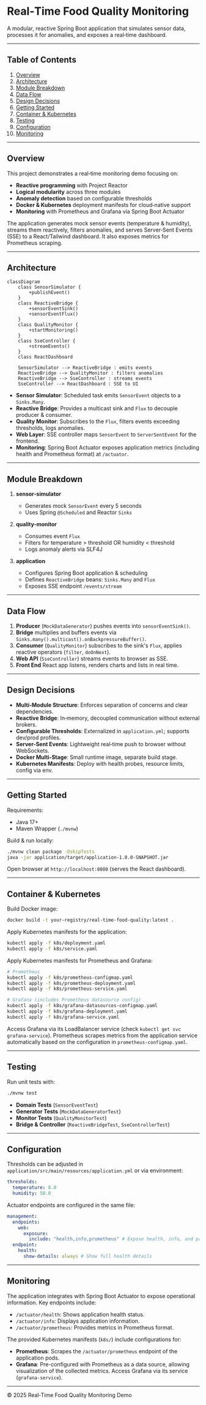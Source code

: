 # Real‑Time Food Quality Monitoring

A modular, reactive Spring Boot application that simulates sensor data, processes it for anomalies, and exposes a real‑time dashboard.

---

## Table of Contents

1. [Overview](#overview)
2. [Architecture](#architecture)
3. [Module Breakdown](#module-breakdown)
4. [Data Flow](#data-flow)
5. [Design Decisions](#design-decisions)
6. [Getting Started](#getting-started)
7. [Container & Kubernetes](#container--kubernetes)
8. [Testing](#testing)
9. [Configuration](#configuration)
10. [Monitoring](#monitoring)

---

## Overview

This project demonstrates a real‑time monitoring demo focusing on:

- **Reactive programming** with Project Reactor
- **Logical modularity** across three modules
- **Anomaly detection** based on configurable thresholds
- **Docker & Kubernetes** deployment manifests for cloud‑native support
- **Monitoring** with Prometheus and Grafana via Spring Boot Actuator

The application generates mock sensor events (temperature & humidity), streams them reactively, filters anomalies, and serves Server‑Sent Events (SSE) to a React/Tailwind dashboard. It also exposes metrics for Prometheus scraping.

---

## Architecture

```mermaid
classDiagram
    class SensorSimulator {
        +publishEvent()
    }
    class ReactiveBridge {
        +sensorEventSink()
        +sensorEventFlux()
    }
    class QualityMonitor {
        +startMonitoring()
    }
    class SseController {
        +streamEvents()
    }
    class ReactDashboard

    SensorSimulator --> ReactiveBridge : emits events
    ReactiveBridge --> QualityMonitor : filters anomalies
    ReactiveBridge --> SseController : streams events
    SseController --> ReactDashboard : SSE to UI
```

- **Sensor Simulator**: Scheduled task emits `SensorEvent` objects to a `Sinks.Many`.
- **Reactive Bridge**: Provides a multicast sink and `Flux` to decouple producer & consumer.
- **Quality Monitor**: Subscribes to the `Flux`, filters events exceeding thresholds, logs anomalies.
- **Web Layer**: SSE controller maps `SensorEvent` to `ServerSentEvent` for the frontend.
- **Monitoring**: Spring Boot Actuator exposes application metrics (including health and Prometheus format) at `/actuator`.

---

## Module Breakdown

1. **sensor-simulator**

   - Generates mock `SensorEvent` every 5 seconds
   - Uses Spring `@Scheduled` and Reactor `Sinks`

2. **quality-monitor**

   - Consumes event `Flux`
   - Filters for temperature > threshold OR humidity < threshold
   - Logs anomaly alerts via SLF4J

3. **application**
   - Configures Spring Boot application & scheduling
   - Defines `ReactiveBridge` beans: `Sinks.Many` and `Flux`
   - Exposes SSE endpoint `/events/stream`

---

## Data Flow

1. **Producer** (`MockDataGenerator`) pushes events into `sensorEventSink()`.
2. **Bridge** multiplies and buffers events via `Sinks.many().multicast().onBackpressureBuffer()`.
3. **Consumer** (`QualityMonitor`) subscribes to the sink's `Flux`, applies reactive operators (`filter`, `doOnNext`).
4. **Web API** (`SseController`) streams events to browser as SSE.
5. **Front End** React app listens, renders charts and lists in real time.

---

## Design Decisions

- **Multi‑Module Structure**: Enforces separation of concerns and clear dependencies.
- **Reactive Bridge**: In‑memory, decoupled communication without external brokers.
- **Configurable Thresholds**: Externalized in `application.yml`; supports dev/prod profiles.
- **Server-Sent Events**: Lightweight real‑time push to browser without WebSockets.
- **Docker Multi‑Stage**: Small runtime image, separate build stage.
- **Kubernetes Manifests**: Deploy with health probes, resource limits, config via env.

---

## Getting Started

Requirements:

- Java 17+
- Maven Wrapper (`./mvnw`)

Build & run locally:

```bash
./mvnw clean package -DskipTests
java -jar application/target/application-1.0.0-SNAPSHOT.jar
```

Open browser at `http://localhost:8080` (serves the React dashboard).

---

## Container & Kubernetes

Build Docker image:

```bash
docker build -t your-registry/real-time-food-quality:latest .
```

Apply Kubernetes manifests for the application:

```bash
kubectl apply -f k8s/deployment.yaml
kubectl apply -f k8s/service.yaml
```

Apply Kubernetes manifests for Prometheus and Grafana:

```bash
# Prometheus
kubectl apply -f k8s/prometheus-configmap.yaml
kubectl apply -f k8s/prometheus-deployment.yaml
kubectl apply -f k8s/prometheus-service.yaml

# Grafana (includes Prometheus datasource config)
kubectl apply -f k8s/grafana-datasources-configmap.yaml
kubectl apply -f k8s/grafana-deployment.yaml
kubectl apply -f k8s/grafana-service.yaml
```

Access Grafana via its LoadBalancer service (check `kubectl get svc grafana-service`). Prometheus scrapes metrics from the application service automatically based on the configuration in `prometheus-configmap.yaml`.

---

## Testing

Run unit tests with:

```bash
./mvnw test
```

- **Domain Tests** (`SensorEventTest`)
- **Generator Tests** (`MockDataGeneratorTest`)
- **Monitor Tests** (`QualityMonitorTest`)
- **Bridge & Controller** (`ReactiveBridgeTest`, `SseControllerTest`)

---

## Configuration

Thresholds can be adjusted in `application/src/main/resources/application.yml` or via environment:

```yaml
thresholds:
  temperature: 8.0
  humidity: 50.0
```

Actuator endpoints are configured in the same file:

```yaml
management:
  endpoints:
    web:
      exposure:
        include: "health,info,prometheus" # Expose health, info, and prometheus endpoints
  endpoint:
    health:
      show-details: always # Show full health details
```

---

## Monitoring

The application integrates with Spring Boot Actuator to expose operational information. Key endpoints include:

- `/actuator/health`: Shows application health status.
- `/actuator/info`: Displays application information.
- `/actuator/prometheus`: Provides metrics in Prometheus format.

The provided Kubernetes manifests (`k8s/`) include configurations for:

- **Prometheus**: Scrapes the `/actuator/prometheus` endpoint of the application pods.
- **Grafana**: Pre-configured with Prometheus as a data source, allowing visualization of the collected metrics. Access Grafana via its service (`grafana-service`).

---

© 2025 Real‑Time Food Quality Monitoring Demo

